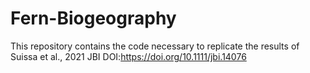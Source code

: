 # Fern-Biogeography
This repository contains the code necessary to replicate the results of Suissa et al., 2021 JBI DOI:https://doi.org/10.1111/jbi.14076
